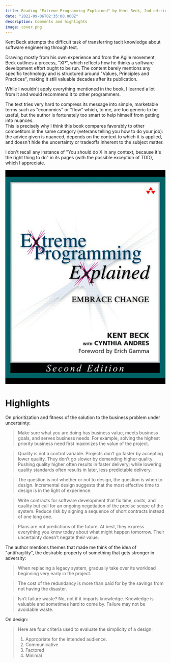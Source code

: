 ```yaml
---
title: Reading "Extreme Programming Explained" by Kent Beck, 2nd edition, 2005
date: "2022-09-06T02:35:00.000Z"
description: Comments and highlights
image: cover.png
---
```


Kent Beck attempts the difficult task of transferring tacit knowledge about software engineering through text.  

Drawing mostly from his own experience and from the Agile movement, Beck outlines a process, "XP", which reflects how he thinks a software development effort ought to be run. The content barely mentions any specific technology and is structured around "Values, Principles and Practices", making it still valuable decades after its publication.  

While I wouldn't apply everything mentioned in the book, I learned a lot from it and would recommend it to other programmers.

The text tries very hard to compress its message into simple, marketable terms such as "economics" or "flow" which, to me, are too generic to be useful, but the author is fortunately too smart to help himself from getting into nuances.  
This is precisely why I think this book compares favorably to other competitors in the same category (veterans telling you how to do your job): the advice given is nuanced, depends on the context to which it is applied, and doesn't hide the uncertainty or tradeoffs inherent to the subject matter.

I don't recall any instance of "You should do X in any context, because it's the right thing to do" in its pages (with the possible exception of TDD), which I appreciate.

![Cover](cover.png "Extreme programming Explained by Kent Beck with Cynthia Andres, 2nd Edition")

# Highlights

On prioritization and fitness of the solution to the business problem under uncertainty:

> Make sure what you are doing has business value, meets business goals, and serves business needs. For example, solving the highest priority business need first maximizes the value of the project.

> Quality is not a control variable. Projects don’t go faster by accepting lower quality. They don’t go slower by demanding higher quality. Pushing quality higher often results in faster delivery; while lowering quality standards often results in later, less predictable delivery.

> The question is not whether or not to design, the question is when to design. Incremental design suggests that the most effective time to design is in the light of experience.

> Write contracts for software development that fix time, costs, and quality but call for an ongoing negotiation of the precise scope of the system. Reduce risk by signing a sequence of short contracts instead of one long one.

> Plans are not predictions of the future. At best, they express everything you know today about what might happen tomorrow. Their uncertainty doesn’t negate their value.

The author mentions themes that made me think of the idea of "antifragility", the desirable property of something that gets stronger in adversity:

> When replacing a legacy system, gradually take over its workload beginning very early in the project.

> The cost of the redundancy is more than paid for by the savings from not having the disaster.

> Isn’t failure waste? No, not if it imparts knowledge. Knowledge is valuable and sometimes hard to come by. Failure may not be avoidable waste.

On design:

> Here are four criteria used to evaluate the simplicity of a design:   
> 1. Appropriate for the intended audience.
> 2. Communicative
> 3. Factored
> 4. Minimal


